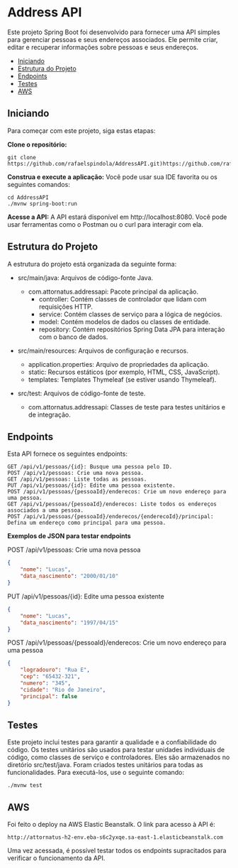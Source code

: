 # Address API

Este projeto Spring Boot foi desenvolvido para fornecer uma API simples para gerenciar pessoas e seus endereços associados. Ele permite criar, editar e recuperar informações sobre pessoas e seus endereços.

- [Iniciando](#iniciando)
- [Estrutura do Projeto](#estrutura-do-projeto)
- [Endpoints](#endpoints)
- [Testes](#testes)
- [AWS](#aws)

## Iniciando

Para começar com este projeto, siga estas etapas:

**Clone o repositório:**

   ```shell
   git clone https://github.com/rafaelspindola/AddressAPI.git)https://github.com/rafaelspindola/AddressAPI.git
   ```
**Construa e execute a aplicação:**
Você pode usar sua IDE favorita ou os seguintes comandos:

```shell
cd AddressAPI
./mvnw spring-boot:run
```

**Acesse a API:**
A API estará disponível em http://localhost:8080. Você pode usar ferramentas como o Postman ou o curl para interagir com ela.

## Estrutura do Projeto

A estrutura do projeto está organizada da seguinte forma:

   - src/main/java: Arquivos de código-fonte Java.
       - com.attornatus.addressapi: Pacote principal da aplicação.
          -  controller: Contém classes de controlador que lidam com requisições HTTP.
          -  service: Contém classes de serviço para a lógica de negócios.
          -  model: Contém modelos de dados ou classes de entidade.
          -  repository: Contém repositórios Spring Data JPA para interação com o banco de dados.
           
   - src/main/resources: Arquivos de configuração e recursos.
       - application.properties: Arquivo de propriedades da aplicação.
       - static: Recursos estáticos (por exemplo, HTML, CSS, JavaScript).
       - templates: Templates Thymeleaf (se estiver usando Thymeleaf).
     
   - src/test: Arquivos de código-fonte de teste.
       - com.attornatus.addressapi: Classes de teste para testes unitários e de integração.
    
## Endpoints
Esta API fornece os seguintes endpoints:

    GET /api/v1/pessoas/{id}: Busque uma pessoa pelo ID.
    POST /api/v1/pessoas: Crie uma nova pessoa.
    GET /api/v1/pessoas: Liste todas as pessoas.
    PUT /api/v1/pessoas/{id}: Edite uma pessoa existente.
    POST /api/v1/pessoas/{pessoaId}/enderecos: Crie um novo endereço para uma pessoa.
    GET /api/v1/pessoas/{pessoaId}/enderecos: Liste todos os endereços associados a uma pessoa.
    POST /api/v1/pessoas/{pessoaId}/enderecos/{enderecoId}/principal: Defina um endereço como principal para uma pessoa.

**Exemplos de JSON para testar endpoints**

POST /api/v1/pessoas: Crie uma nova pessoa
```json
{
    "nome": "Lucas",
    "data_nascimento": "2000/01/10"
}
```
PUT /api/v1/pessoas/{id}: Edite uma pessoa existente
```json
{
    "nome": "Lucas",
    "data_nascimento": "1997/04/15"
}
```
POST /api/v1/pessoas/{pessoaId}/enderecos: Crie um novo endereço para uma pessoa
```json
{
    "logradouro": "Rua E",
    "cep": "65432-321",
    "numero": "345",
    "cidade": "Rio de Janeiro",
    "principal": false
}
```


## Testes

Este projeto inclui testes para garantir a qualidade e a confiabilidade do código. 
Os testes unitários são usados para testar unidades individuais de código, como classes de serviço e controladores. Eles são armazenados no diretório src/test/java.
Foram criados testes unitários para todas as funcionalidades.
Para executá-los, use o seguinte comando:

```
./mvnw test
```

## AWS
Foi feito o deploy na AWS Elastic Beanstalk. O link para acesso à API é:
```
http://attornatus-h2-env.eba-s6c2yxqe.sa-east-1.elasticbeanstalk.com
```
Uma vez acessada, é possível testar todos os endpoints supracitados para verificar o funcionamento da API.
